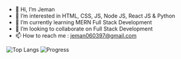 - 👋 Hi, I’m Jeman
- 👀 I’m interested in HTML, CSS, JS, Node JS, React JS & Python
- 🌱 I’m currently learning MERN Full Stack Development
- 💞️ I’m looking to collaborate on Full Stack Development
- 📫 How to reach me : jeman060397@gmail.com

![Top Langs](https://github-readme-stats.vercel.app/api/top-langs/?username=Jeman-Kumar-97-06&layout=compact&langs_count=6&hide=html,css)
![Progress](https://github-readme-streak-stats.herokuapp.com/?user=Jeman-Kumar-97-06&theme=dark)
<!---
Jeman-Kumar-97-06/Jeman-Kumar-97-06 is a ✨ special ✨ repository because its `README.md` (this file) appears on your GitHub profile.
You can click the Preview link to take a look at your changes.
--->
